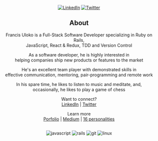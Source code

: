 <p align="center">
   <a href="https://www.linkedin.com/in/francisuloko/" target="_blank"><img src="https://img.shields.io/badge/LinkedIn-%230077B5.svg?&style=for-the-badge&logo=linkedin&logoColor=white" alt="LinkedIn"></a>
  <a href="https://twitter.com/francisuloko" target="_blank"><img src="https://img.shields.io/badge/Twitter-1DA1F2.svg?&style=for-the-badge&logo=twitter&logoColor=white" alt="Twitter"></a>
</p>

<h2 align="center">About</h2>

<p align="center">
  Francis Uloko is a Full-Stack Software Developer specializing in Ruby on Rails, <br/>
  JavaScript, React & Redux, TDD and Version Control
</p>
<p align="center">
  As a software developer, he is highly interested in<br/>
  helping companies ship new products or features to the market
</p>
<p align="center">
  He's an excellent team player with demonstrated skills in<br/>
  effective communication, mentoring, pair-programming and remote work
</p>
<p align="center">
  In his spare time, he likes to listen to music and meditate, and, <br/>
  occasionally, he likes to play a game of chess 
</p>
<p align="center">
  Want to connect? <br/>
  <a href="https://www.linkedin.com/in/francisuloko/" target="_blank">LinkedIn</a> |
  <a href="https://twitter.com/francisuloko" target="_blank">Twitter</a>
</p>

<p align="center">Learn more <br/>
  <a href="https://francisuloko.github.io/my-portfolio/">Porfolio</a> |
  <a href="https://francisuloko.medium.com/">Medium</a> |
  <a href="https://www.16personalities.com/infp-personality">16 personalities</a>
</p>
<h2></h2>
<p align="center">
   <img src="https://img.shields.io/badge/JavaScript-20232A?style=for-the-badge&logo=javascript&logoColor=white" alt="javascript">
   <img src="https://img.shields.io/badge/Rails-20232A?style=for-the-badge&logo=ruby-on-rails&logoColor=white" alt="rails">
   <img src="https://img.shields.io/badge/Git-20232A?style=for-the-badge&logo=git&logoColor=white" alt="git">
   <img src="https://img.shields.io/badge/Linux-20232A?style=for-the-badge&logo=linux&logoColor=white" alt="linux">
</p>
